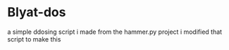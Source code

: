 # Blyat-dos
a simple ddosing script i made from the hammer.py project i modified that script to make this
